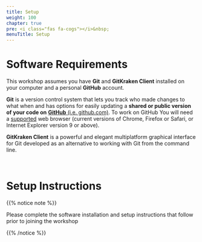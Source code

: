 ```yaml
---
title: Setup
weight: 100
chapter: true
pre: <i class="fas fa-cogs"></i>&nbsp;
menuTitle: Setup
---
```


# Software Requirements

This workshop assumes you have **Git** and **GitKraken Client** installed on your computer and a personal **GitHub** account.

**Git** is a version control system that lets you track who made changes to what when and has options for easily updating a **shared or public version of your code on** [**GitHub** (i.e. github.com)](https://github.com/). To work on GitHub You will need a [supported](https://help.github.com/articles/supported-browsers/) web browser (current versions of Chrome, Firefox or Safari, or Internet Explorer version 9 or above).

**GitKraken Client** is a powerful and elegant multiplatform graphical interface for Git developed as an alternative to working with Git from the command line.

<br>

# Setup Instructions

{{% notice note %}} 

Please complete the software installation and setup instructions that follow prior to joining the workshop 

{{% /notice %}}



